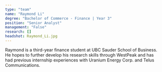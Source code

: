 ```yaml
---
type: "team"
name: "Raymond Li"
degree: "Bachelor of Commerce - Finance | Year 3"
position: "Senior Analyst"
management: "False"
research: []
headshot: Raymond_Li.jpg
---
```


Raymond is a third-year finance student at UBC Sauder School of Business. He hopes to further develop his research skills through WestPeak and has had previous internship experiences with Uranium Energy Corp. and Telus Communications.

